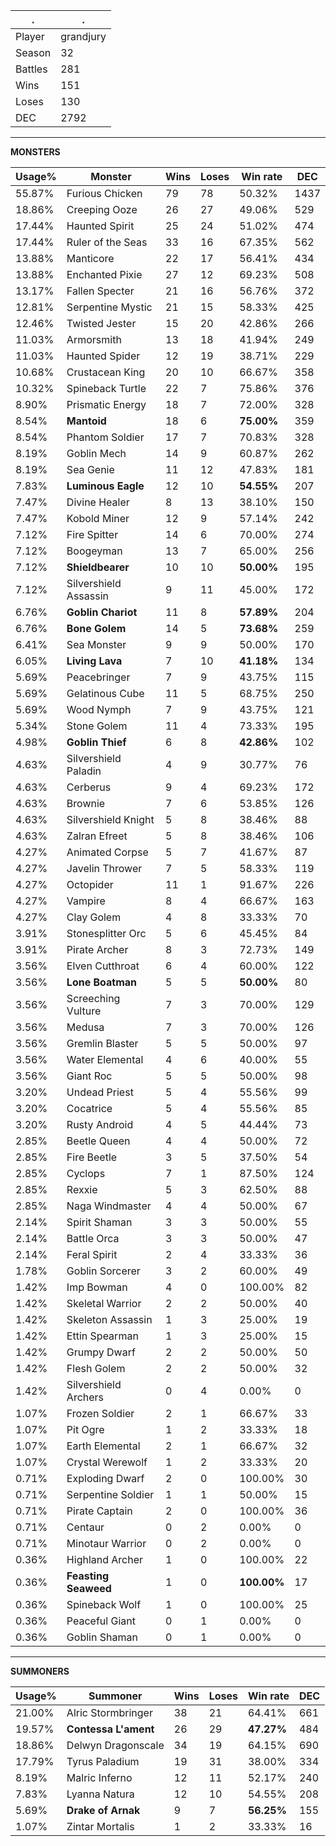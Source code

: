 .|.
|-|-
Player|grandjury
Season|32
Battles|281
Wins|151
Loses|130
DEC|2792

---
**MONSTERS**

Usage%|Monster|Wins|Loses|Win rate|DEC|
-|-|-|-|-|-|
55.87%|Furious Chicken|79|78|50.32%|1437|
18.86%|Creeping Ooze|26|27|49.06%|529|
17.44%|Haunted Spirit|25|24|51.02%|474|
17.44%|Ruler of the Seas|33|16|67.35%|562|
13.88%|Manticore|22|17|56.41%|434|
13.88%|Enchanted Pixie|27|12|69.23%|508|
13.17%|Fallen Specter|21|16|56.76%|372|
12.81%|Serpentine Mystic|21|15|58.33%|425|
12.46%|Twisted Jester|15|20|42.86%|266|
11.03%|Armorsmith|13|18|41.94%|249|
11.03%|Haunted Spider|12|19|38.71%|229|
10.68%|Crustacean King|20|10|66.67%|358|
10.32%|Spineback Turtle|22|7|75.86%|376|
8.90%|Prismatic Energy|18|7|72.00%|328|
8.54%|**Mantoid**|18|6|**75.00%**|359|
8.54%|Phantom Soldier|17|7|70.83%|328|
8.19%|Goblin Mech|14|9|60.87%|262|
8.19%|Sea Genie|11|12|47.83%|181|
7.83%|**Luminous Eagle**|12|10|**54.55%**|207|
7.47%|Divine Healer|8|13|38.10%|150|
7.47%|Kobold Miner|12|9|57.14%|242|
7.12%|Fire Spitter|14|6|70.00%|274|
7.12%|Boogeyman|13|7|65.00%|256|
7.12%|**Shieldbearer**|10|10|**50.00%**|195|
7.12%|Silvershield Assassin|9|11|45.00%|172|
6.76%|**Goblin Chariot**|11|8|**57.89%**|204|
6.76%|**Bone Golem**|14|5|**73.68%**|259|
6.41%|Sea Monster|9|9|50.00%|170|
6.05%|**Living Lava**|7|10|**41.18%**|134|
5.69%|Peacebringer|7|9|43.75%|115|
5.69%|Gelatinous Cube|11|5|68.75%|250|
5.69%|Wood Nymph|7|9|43.75%|121|
5.34%|Stone Golem|11|4|73.33%|195|
4.98%|**Goblin Thief**|6|8|**42.86%**|102|
4.63%|Silvershield Paladin|4|9|30.77%|76|
4.63%|Cerberus|9|4|69.23%|172|
4.63%|Brownie|7|6|53.85%|126|
4.63%|Silvershield Knight|5|8|38.46%|88|
4.63%|Zalran Efreet|5|8|38.46%|106|
4.27%|Animated Corpse|5|7|41.67%|87|
4.27%|Javelin Thrower|7|5|58.33%|119|
4.27%|Octopider|11|1|91.67%|226|
4.27%|Vampire|8|4|66.67%|163|
4.27%|Clay Golem|4|8|33.33%|70|
3.91%|Stonesplitter Orc|5|6|45.45%|84|
3.91%|Pirate Archer|8|3|72.73%|149|
3.56%|Elven Cutthroat|6|4|60.00%|122|
3.56%|**Lone Boatman**|5|5|**50.00%**|80|
3.56%|Screeching Vulture|7|3|70.00%|129|
3.56%|Medusa|7|3|70.00%|126|
3.56%|Gremlin Blaster|5|5|50.00%|97|
3.56%|Water Elemental|4|6|40.00%|55|
3.56%|Giant Roc|5|5|50.00%|98|
3.20%|Undead Priest|5|4|55.56%|99|
3.20%|Cocatrice|5|4|55.56%|85|
3.20%|Rusty Android|4|5|44.44%|73|
2.85%|Beetle Queen|4|4|50.00%|72|
2.85%|Fire Beetle|3|5|37.50%|54|
2.85%|Cyclops|7|1|87.50%|124|
2.85%|Rexxie|5|3|62.50%|88|
2.85%|Naga Windmaster|4|4|50.00%|67|
2.14%|Spirit Shaman|3|3|50.00%|55|
2.14%|Battle Orca|3|3|50.00%|47|
2.14%|Feral Spirit|2|4|33.33%|36|
1.78%|Goblin Sorcerer|3|2|60.00%|49|
1.42%|Imp Bowman|4|0|100.00%|82|
1.42%|Skeletal Warrior|2|2|50.00%|40|
1.42%|Skeleton Assassin|1|3|25.00%|19|
1.42%|Ettin Spearman|1|3|25.00%|15|
1.42%|Grumpy Dwarf|2|2|50.00%|50|
1.42%|Flesh Golem|2|2|50.00%|32|
1.42%|Silvershield Archers|0|4|0.00%|0|
1.07%|Frozen Soldier|2|1|66.67%|33|
1.07%|Pit Ogre|1|2|33.33%|18|
1.07%|Earth Elemental|2|1|66.67%|32|
1.07%|Crystal Werewolf|1|2|33.33%|20|
0.71%|Exploding Dwarf|2|0|100.00%|30|
0.71%|Serpentine Soldier|1|1|50.00%|15|
0.71%|Pirate Captain|2|0|100.00%|36|
0.71%|Centaur|0|2|0.00%|0|
0.71%|Minotaur Warrior|0|2|0.00%|0|
0.36%|Highland Archer|1|0|100.00%|22|
0.36%|**Feasting Seaweed**|1|0|**100.00%**|17|
0.36%|Spineback Wolf|1|0|100.00%|25|
0.36%|Peaceful Giant|0|1|0.00%|0|
0.36%|Goblin Shaman|0|1|0.00%|0|

---
**SUMMONERS**

Usage%|Summoner|Wins|Loses|Win rate|DEC|
-|-|-|-|-|-|
21.00%|Alric Stormbringer|38|21|64.41%|661|
19.57%|**Contessa L'ament**|26|29|**47.27%**|484|
18.86%|Delwyn Dragonscale|34|19|64.15%|690|
17.79%|Tyrus Paladium|19|31|38.00%|334|
8.19%|Malric Inferno|12|11|52.17%|240|
7.83%|Lyanna Natura|12|10|54.55%|208|
5.69%|**Drake of Arnak**|9|7|**56.25%**|155|
1.07%|Zintar Mortalis|1|2|33.33%|16|
